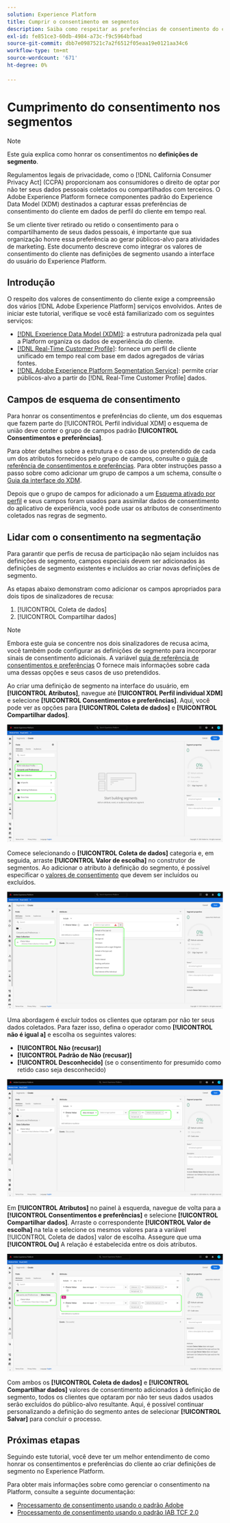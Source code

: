 ```yaml
---
solution: Experience Platform
title: Cumprir o consentimento em segmentos
description: Saiba como respeitar as preferências de consentimento do cliente para a coleta e o compartilhamento de dados pessoais em operações de segmento.
exl-id: fe851ce3-60db-4984-a73c-f9c5964bfbad
source-git-commit: dbb7e0987521c7a2f6512f05eaa19e0121aa34c6
workflow-type: tm+mt
source-wordcount: '671'
ht-degree: 0%

---
```


# Cumprimento do consentimento nos segmentos

>[!NOTE]
>
>Este guia explica como honrar os consentimentos no **definições de segmento**.

Regulamentos legais de privacidade, como o [!DNL California Consumer Privacy Act] (CCPA) proporcionam aos consumidores o direito de optar por não ter seus dados pessoais coletados ou compartilhados com terceiros. O Adobe Experience Platform fornece componentes padrão do Experience Data Model (XDM) destinados a capturar essas preferências de consentimento do cliente em dados de perfil do cliente em tempo real.

Se um cliente tiver retirado ou retido o consentimento para o compartilhamento de seus dados pessoais, é importante que sua organização honre essa preferência ao gerar públicos-alvo para atividades de marketing. Este documento descreve como integrar os valores de consentimento do cliente nas definições de segmento usando a interface do usuário do Experience Platform.

## Introdução

O respeito dos valores de consentimento do cliente exige a compreensão dos vários [!DNL Adobe Experience Platform] serviços envolvidos. Antes de iniciar este tutorial, verifique se você está familiarizado com os seguintes serviços:

* [[!DNL Experience Data Model (XDM)]](../xdm/home.md): a estrutura padronizada pela qual a Platform organiza os dados de experiência do cliente.
* [[!DNL Real-Time Customer Profile]](../profile/home.md): fornece um perfil de cliente unificado em tempo real com base em dados agregados de várias fontes.
* [[!DNL Adobe Experience Platform Segmentation Service]](./home.md): permite criar públicos-alvo a partir do [!DNL Real-Time Customer Profile] dados.

## Campos de esquema de consentimento

Para honrar os consentimentos e preferências do cliente, um dos esquemas que fazem parte do [!UICONTROL Perfil individual XDM] o esquema de união deve conter o grupo de campos padrão **[!UICONTROL Consentimentos e preferências]**.

Para obter detalhes sobre a estrutura e o caso de uso pretendido de cada um dos atributos fornecidos pelo grupo de campos, consulte o [guia de referência de consentimentos e preferências](../xdm/field-groups/profile/consents.md). Para obter instruções passo a passo sobre como adicionar um grupo de campos a um schema, consulte o [Guia da interface do XDM](../xdm/ui/resources/schemas.md#add-field-groups).

Depois que o grupo de campos for adicionado a um [Esquema ativado por perfil](../xdm/ui/resources/schemas.md#profile) e seus campos foram usados para assimilar dados de consentimento do aplicativo de experiência, você pode usar os atributos de consentimento coletados nas regras de segmento.

## Lidar com o consentimento na segmentação

Para garantir que perfis de recusa de participação não sejam incluídos nas definições de segmento, campos especiais devem ser adicionados às definições de segmento existentes e incluídos ao criar novas definições de segmento.

As etapas abaixo demonstram como adicionar os campos apropriados para dois tipos de sinalizadores de recusa:

1. [!UICONTROL Coleta de dados]
1. [!UICONTROL Compartilhar dados]

>[!NOTE]
>
>Embora este guia se concentre nos dois sinalizadores de recusa acima, você também pode configurar as definições de segmento para incorporar sinais de consentimento adicionais. A variável [guia de referência de consentimentos e preferências](../xdm/field-groups/profile/consents.md) O fornece mais informações sobre cada uma dessas opções e seus casos de uso pretendidos.

Ao criar uma definição de segmento na interface do usuário, em **[!UICONTROL Atributos]**, navegue até **[!UICONTROL Perfil individual XDM]** e selecione **[!UICONTROL Consentimentos e preferências]**. Aqui, você pode ver as opções para **[!UICONTROL Coleta de dados]** e **[!UICONTROL Compartilhar dados]**.

![](./images/opt-outs/consents.png)

Comece selecionando o **[!UICONTROL Coleta de dados]** categoria e, em seguida, arraste **[!UICONTROL Valor de escolha]** no construtor de segmentos. Ao adicionar o atributo à definição do segmento, é possível especificar o [valores de consentimento](../xdm/field-groups/profile/consents.md#choice-values) que devem ser incluídos ou excluídos.

![](./images/opt-outs/consent-values.png)

Uma abordagem é excluir todos os clientes que optaram por não ter seus dados coletados. Para fazer isso, defina o operador como **[!UICONTROL não é igual a]** e escolha os seguintes valores:

* **[!UICONTROL Não (recusar)]**
* **[!UICONTROL Padrão de Não (recusar)]**
* **[!UICONTROL Desconhecido]** (se o consentimento for presumido como retido caso seja desconhecido)

![](./images/opt-outs/collect.png)

Em **[!UICONTROL Atributos]** no painel à esquerda, navegue de volta para a **[!UICONTROL Consentimentos e preferências]** e selecione **[!UICONTROL Compartilhar dados]**. Arraste o correspondente **[!UICONTROL Valor de escolha]** na tela e selecione os mesmos valores para a variável [!UICONTROL Coleta de dados] valor de escolha. Assegure que uma **[!UICONTROL Ou]** A relação é estabelecida entre os dois atributos.

![](./images/opt-outs/share.png)

Com ambos os **[!UICONTROL Coleta de dados]** e **[!UICONTROL Compartilhar dados]** valores de consentimento adicionados à definição de segmento, todos os clientes que optaram por não ter seus dados usados serão excluídos do público-alvo resultante. Aqui, é possível continuar personalizando a definição do segmento antes de selecionar **[!UICONTROL Salvar]** para concluir o processo.

## Próximas etapas

Seguindo este tutorial, você deve ter um melhor entendimento de como honrar os consentimentos e preferências do cliente ao criar definições de segmento no Experience Platform.

Para obter mais informações sobre como gerenciar o consentimento na Platform, consulte a seguinte documentação:

* [Processamento de consentimento usando o padrão Adobe](../landing/governance-privacy-security/consent/adobe/overview.md)
* [Processamento de consentimento usando o padrão IAB TCF 2.0](../landing/governance-privacy-security/consent/iab/overview.md)